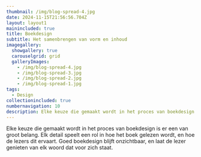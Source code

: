 ```yaml
---
thumbnail: /img/blog-spread-4.jpg
date: 2024-11-15T21:56:56.704Z
layout: layout1
mainincluded: true
title: Boekdesign
subtitle: Het samenbrengen van vorm en inhoud
imagegallery:
  showgallery: true
  carouselgrid: grid
  galleryImages:
    - /img/blog-spread-4.jpg
    - /img/blog-spread-3.jpg
    - /img/blog-spread-2.jpg
    - /img/blog-spread-1.jpg
tags:
  - Design
collectionincluded: true
numbernavigation: 10
description: Elke keuze die gemaakt wordt in het proces van boekdesign is er een van groot belang. Elk detail speelt een rol in hoe het boek gelezen wordt, en hoe de lezers dit ervaart. Goed boekdesign blijft onzichtbaar, en laat de lezer genieten van elk woord dat voor zich staat.
---
```

Elke keuze die gemaakt wordt in het proces van boekdesign is er een van groot belang. Elk detail speelt een rol in hoe het boek gelezen wordt, en hoe de lezers dit ervaart. Goed boekdesign blijft onzichtbaar, en laat de lezer genieten van elk woord dat voor zich staat.